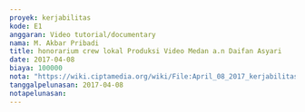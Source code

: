 ```yaml
---
proyek: kerjabilitas
kode: E1
anggaran: Video tutorial/documentary
nama: M. Akbar Pribadi
title: honorarium crew lokal Produksi Video Medan a.n Daifan Asyari
date: 2017-04-08
biaya: 100000
nota: "https://wiki.ciptamedia.org/wiki/File:April_08_2017_kerjabilitas_E1_fee_relawan2_akbar.jpg"
tanggalpelunasan: 2017-04-08
notapelunasan:
---
```

